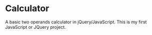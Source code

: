 # Calculator
A basic two operands calculator in jQuery/JavaScript.
This is my first JavaScript or JQuery project.
